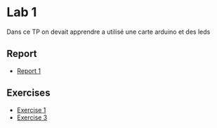 # Lab 1
Dans ce TP on devait apprendre a utilisé une carte arduino et des leds

## Report
  - [Report 1](report/) 

  
## Exercises
  - [Exercise 1](excercise/1)
  - [Exercise 3](excercise/3)

